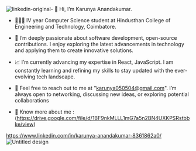 ![linkedin-original](https://github.com/user-attachments/assets/fbe856c3-9fe9-4ddd-888d-17ec9b1f27b2)- 👋 Hi, I’m Karunya Anandakumar.
  
- 👩🏻‍🎓 IV year Computer Science student at Hindusthan College of Engineering and Technology, Coimbatore.
  
- 👀 I’m deeply passionate about software development, open-source contributions. I enjoy exploring the latest advancements in technology and applying them to create innovative solutions.

- 📈 I’m currently advancing my expertise in React, JavaScript. I am constantly learning and refining my skills to stay updated with the ever-evolving tech landscape.

- 📧 Feel free to reach out to me at "karunya050504@gmail.com". I’m always open to networking, discussing new ideas, or exploring potential collaborations

- 📄 Know more about me :(https://drive.google.com/file/d/1BF9nkMLLL1mG7a5n2BN4UXKPSRstbbke/view)

https://www.linkedin.com/in/karunya-anandakumar-8361862a0/
![Untitled design](https://github.com/user-attachments/assets/85bc102a-3b8c-4b72-9cee-85130405b559)
